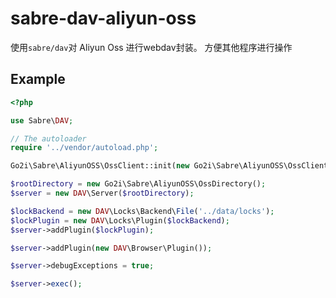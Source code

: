# sabre-dav-aliyun-oss

使用`sabre/dav`对 Aliyun Oss 进行webdav封装。 方便其他程序进行操作

## Example

```php
<?php

use Sabre\DAV;

// The autoloader
require '../vendor/autoload.php';

Go2i\Sabre\AliyunOSS\OssClient::init(new Go2i\Sabre\AliyunOSS\OssClientConfig('', ''));

$rootDirectory = new Go2i\Sabre\AliyunOSS\OssDirectory();
$server = new DAV\Server($rootDirectory);

$lockBackend = new DAV\Locks\Backend\File('../data/locks');
$lockPlugin = new DAV\Locks\Plugin($lockBackend);
$server->addPlugin($lockPlugin);

$server->addPlugin(new DAV\Browser\Plugin());

$server->debugExceptions = true;

$server->exec();


```
